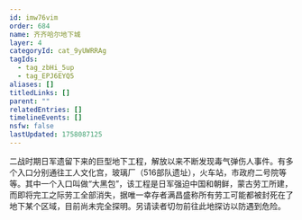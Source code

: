```yaml
---
id: imw76vim
order: 684
name: 齐齐哈尔地下城
layer: 4
categoryId: cat_9yUWRRAg
tagIds:
  - tag_zbHi_5up
  - tag_EPJ6EYQ5
aliases: []
titledLinks: []
parent: ""
relatedEntries: []
timelineEvents: []
nsfw: false
lastUpdated: 1758087125
---
```


二战时期日军遗留下来的巨型地下工程，解放以来不断发现毒气弹伤人事件。有多个入口分别通往工人文化宫，玻璃厂（516部队遗址），火车站，市政府二号院等等。其中一个入口叫做“大黑包”，该工程是日军强迫中国和朝鲜，蒙古劳工所建，而即将完工之际劳工全部消失，据唯一幸存者满昌盛称所有劳工可能都被封死在了地下某个区域，目前尚未完全探明。另请读者切勿前往此地探访以防遇到危险。